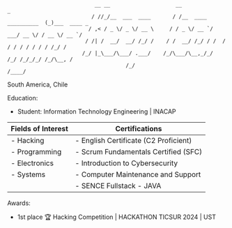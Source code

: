                                 __ __                     __                      _            
                               / //_/__  ___  ____       / /__  ____ __________  (_)___  ____ _
                              / ,< / _ \/ _ \/ __ \     / / _ \/ __ `/ ___/ __ \/ / __ \/ __ `/
                             / /| /  __/  __/ /_/ /    / /  __/ /_/ / /  / / / / / / / / /_/ / 
                            /_/ |_\___/\___/ .___/    /_/\___/\__,_/_/  /_/ /_/_/_/ /_/\__, /  
                                          /_/                                         /____/   

South America, Chile 

Education: 
  - Student: Information Technology Engineering | INACAP

| Fields of Interest | Certifications |
|--------------------|----------------|
| - Hacking          | - English Certificate (C2 Proficient) | EFSET |
| - Programming      | - Scrum Fundamentals Certified (SFC) | SCRUMstudy |
| - Electronics      | - Introduction to Cybersecurity | CISCO |
| - Systems          | - Computer Maintenance and Support | INACAP |
|                    | - SENCE Fullstack - JAVA |
                    
Awards:
  - 1st place 🏆 Hacking Competition | HACKATHON TICSUR 2024 | UST

